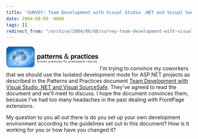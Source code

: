 ```yaml
---
title: 'SURVEY: Team Development with Visual Studio .NET and Visual SourceSafe'
date: 2004-08-09 -0800
tags: []
redirect_from: "/archive/2004/08/08/survey-team-development-with-visual-studio-net-and-visual-sourcesafe.aspx/"
---
```


![Patterns and Practices](/images/patternspractices.gif) I'm trying to
convince my coworkers that we should use the Isolated development mode
for ASP.NET projects as described in the Patterns and Practices document
[Team Development with Visual Studio .NET and Visual
SourceSafe](http://msdn.microsoft.com/library/default.asp?url=/library/en-us/dnbda/html/tdlg_rm.asp).
They've agreed to read the document and we'll meet to discuss. I hope
the document convinces them, because I've had too many headaches in the
past dealing with FrontPage extensions.

My question to you all out there is do you set up your own development
environment according to the guidelines set out in this document? How is
it working for you or how have you changed it?

